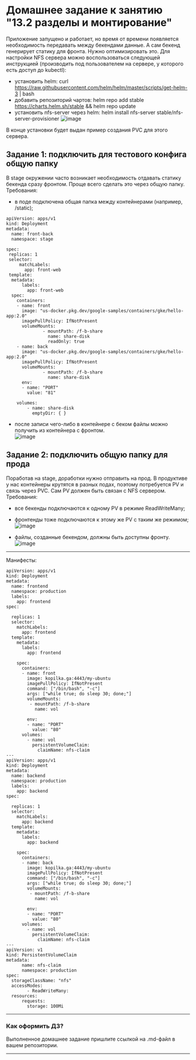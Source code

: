 # Домашнее задание к занятию "13.2 разделы и монтирование"
Приложение запущено и работает, но время от времени появляется необходимость передавать между бекендами данные. А сам бекенд генерирует статику для фронта. Нужно оптимизировать это.
Для настройки NFS сервера можно воспользоваться следующей инструкцией (производить под пользователем на сервере, у которого есть доступ до kubectl):
* установить helm: curl https://raw.githubusercontent.com/helm/helm/master/scripts/get-helm-3 | bash
* добавить репозиторий чартов: helm repo add stable https://charts.helm.sh/stable && helm repo update
* установить nfs-server через helm: helm install nfs-server stable/nfs-server-provisioner
![image](https://user-images.githubusercontent.com/30965391/154330482-1aa174e8-670e-47b1-b638-47d12f94039b.png)

В конце установки будет выдан пример создания PVC для этого сервера.

## Задание 1: подключить для тестового конфига общую папку
В stage окружении часто возникает необходимость отдавать статику бекенда сразу фронтом. Проще всего сделать это через общую папку. Требования:
* в поде подключена общая папка между контейнерами (например, /static);  
```
apiVersion: apps/v1
kind: Deployment
metadata:
  name: front-back
  namespace: stage

spec:
 replicas: 1
 selector:
     matchLabels:
       app: front-web
 template:
  metadata:
      labels:
        app: front-web
  spec:
    containers:
    - name: front
      image: "us-docker.pkg.dev/google-samples/containers/gke/hello-app:2.0"
      imagePullPolicy: IfNotPresent
      volumeMounts:
              - mountPath: /f-b-share
                name: share-disk
                readOnly: true
    - name: back
      image: "us-docker.pkg.dev/google-samples/containers/gke/hello-app:2.0"
      imagePullPolicy: IfNotPresent
      volumeMounts:
              - mountPath: /f-b-share
                name: share-disk
      env:
      - name: "PORT"
        value: "81"

    volumes:
        - name: share-disk
          emptyDir: { }
```
* после записи чего-либо в контейнере с беком файлы можно получить из контейнера с фронтом.  
![image](https://user-images.githubusercontent.com/30965391/154251548-3c95db4b-3586-4f16-bda2-bdda42607084.png)


## Задание 2: подключить общую папку для прода
Поработав на stage, доработки нужно отправить на прод. В продуктиве у нас контейнеры крутятся в разных подах, поэтому потребуется PV и связь через PVC. Сам PV должен быть связан с NFS сервером. Требования:
* все бекенды подключаются к одному PV в режиме ReadWriteMany;  

* фронтенды тоже подключаются к этому же PV с таким же режимом;
![image](https://user-images.githubusercontent.com/30965391/154430225-0758f45a-dc79-47fb-9ca0-073056895a5c.png)


* файлы, созданные бекендом, должны быть доступны фронту.  
![image](https://user-images.githubusercontent.com/30965391/154430380-9b826bd4-aee6-4554-85b4-6a9678efc66a.png)

---
Манифесты:
```
apiVersion: apps/v1
kind: Deployment
metadata:
  name: frontend
  namespace: production
  labels:
    app: frontend
spec:

  replicas: 1
  selector:
    matchLabels:
      app: frontend
  template:
    metadata:
      labels:
        app: frontend

    spec:
      containers:
      - name: front
        image: kopilka.ga:4443/my-ubuntu
        imagePullPolicy: IfNotPresent
        command: ["/bin/bash", "-c"]
        args: ["while true; do sleep 30; done;"]
        volumeMounts:
         - mountPath: /f-b-share
           name: vol

        env:
        - name: "PORT"
          value: "80"
      volumes:
        - name: vol
          persistentVolumeClaim:
            claimName: nfs-claim
---
apiVersion: apps/v1
kind: Deployment
metadata:
  name: backend
  namespace: production
  labels:
    app: backend
spec:

  replicas: 1
  selector:
    matchLabels:
      app: backend
  template:
    metadata:
      labels:
        app: backend

    spec:
      containers:
      - name: back
        image: kopilka.ga:4443/my-ubuntu
        imagePullPolicy: IfNotPresent
        command: ["/bin/bash", "-c"]
        args: ["while true; do sleep 30; done;"]
        volumeMounts:
         - mountPath: /f-b-share
           name: vol

        env:
        - name: "PORT"
          value: "80"
      volumes:
        - name: vol
          persistentVolumeClaim:
            claimName: nfs-claim
---
apiVersion: v1
kind: PersistentVolumeClaim
metadata:
      name: nfs-claim
      namespace: production
spec:
  storageClassName: "nfs"
  accessModes:
        - ReadWriteMany:
  resources:
      requests:
        storage: 100Mi
```

---

### Как оформить ДЗ?

Выполненное домашнее задание пришлите ссылкой на .md-файл в вашем репозитории.

---
